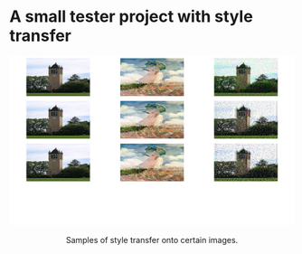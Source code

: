 # A small tester project with style transfer

<p align="center">
<img src="https://github.com/kamcbk/GeneralProjects/blob/master/Style%20Transfer/Styled%20Campanile.jpg" height="300" width="700">
</p>
<p align="center">
  Samples of style transfer onto certain images.
</p>
<br>
